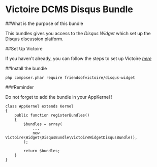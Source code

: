 Victoire DCMS Disqus Bundle
============
##What is the purpose of this bundle

This bundles gives you access to the *Disqus Widget* which set up the Disqus discussion platform.

##Set Up Victoire

If you haven't already, you can follow the steps to set up Victoire *[here](https://github.com/Victoire/victoire/blob/master/setup.md)*

##Install the bundle

    php composer.phar require friendsofvictoire/disqus-widget

###Reminder

Do not forget to add the bundle in your AppKernel !

    class AppKernel extends Kernel
    {
        public function registerBundles()
        {
            $bundles = array(
                ...
                new Victoire\Widget\DisqusBundle\VictoireWidgetDisqusBundle(),
            );

            return $bundles;
        }
    }
